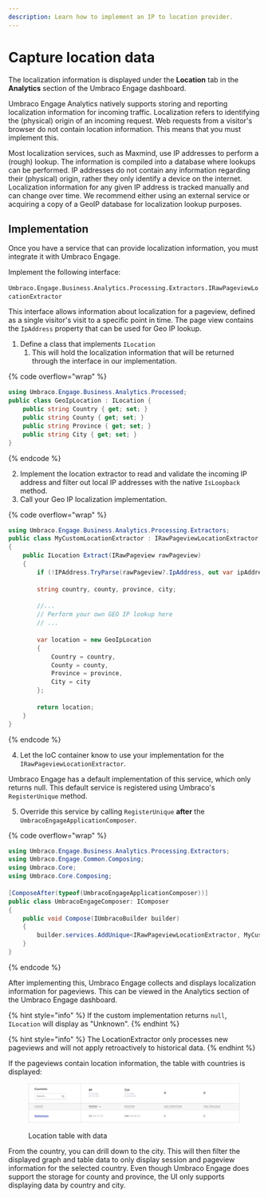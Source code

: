 ```yaml
---
description: Learn how to implement an IP to location provider.
---
```


# Capture location data

The localization information is displayed under the **Location** tab in the **Analytics** section of the Umbraco Engage dashboard.

Umbraco Engage Analytics natively supports storing and reporting localization information for incoming traffic. Localization refers to identifying the (physical) origin of an incoming request. Web requests from a visitor's browser do not contain location information. This means that you must implement this.

Most localization services, such as Maxmind, use IP addresses to perform a (rough) lookup. The information is compiled into a database where lookups can be performed. IP addresses do not contain any information regarding their (physical) origin, rather they only identify a device on the internet. Localization information for any given IP address is tracked manually and can change over time. We recommend either using an external service or acquiring a copy of a GeoIP database for localization lookup purposes.

## Implementation

Once you have a service that can provide localization information, you must integrate it with Umbraco Engage.

Implement the following interface:

`Umbraco.Engage.Business.Analytics.Processing.Extractors.IRawPageviewLocationExtractor`

This interface allows information about localization for a pageview, defined as a single visitor's visit to a specific point in time. The page view contains the `IpAddress` property that can be used for Geo IP lookup.

1. Define a class that implements `ILocation`
   1. This will hold the localization information that will be returned through the interface in our implementation.

{% code overflow="wrap" %}
```cs
using Umbraco.Engage.Business.Analytics.Processed;
public class GeoIpLocation : ILocation {
    public string Country { get; set; }
    public string County { get; set; }
    public string Province { get; set; }
    public string City { get; set; }
}
```
{% endcode %}

2. Implement the location extractor to read and validate the incoming IP address and filter out local IP addresses with the native `IsLoopback` method.
3. Call your Geo IP localization implementation.

{% code overflow="wrap" %}
```cs
using Umbraco.Engage.Business.Analytics.Processing.Extractors;
public class MyCustomLocationExtractor : IRawPageviewLocationExtractor
{
    public ILocation Extract(IRawPageview rawPageview)
    {
        if (!IPAddress.TryParse(rawPageview?.IpAddress, out var ipAddress) || IPAddress.IsLoopback(ipAddress)) return null;
    
        string country, county, province, city;
    
        //...
        // Perform your own GEO IP lookup here
        // ...
    
        var location = new GeoIpLocation
        {
            Country = country,
            County = county,
            Province = province,
            City = city
        };
    
        return location;
    }
}
```
{% endcode %}

4. Let the IoC container know to use your implementation for the `IRawPageviewLocationExtractor`.

Umbraco Engage has a default implementation of this service, which only returns null. This default service is registered using Umbraco's `RegisterUnique` method.

5. Override this service by calling `RegisterUnique` **after** the `UmbracoEngageApplicationComposer`.

{% code overflow="wrap" %}
```cs
using Umbraco.Engage.Business.Analytics.Processing.Extractors;
using Umbraco.Engage.Common.Composing;
using Umbraco.Core;
using Umbraco.Core.Composing;
    
[ComposeAfter(typeof(UmbracoEngageApplicationComposer))]
public class UmbracoEngageComposer: IComposer
{
    public void Compose(IUmbracoBuilder builder)
    {
        builder.services.AddUnique<IRawPageviewLocationExtractor, MyCustomLocationExtractor>();
    }
}
```
{% endcode %}

After implementing this, Umbraco Engage collects and displays localization information for pageviews. This can be viewed in the Analytics section of the Umbraco Engage dashboard.

{% hint style="info" %}
If the custom implementation returns `null`, `ILocation` will display as "Unknown".
{% endhint %}

{% hint style="info" %}
The LocationExtractor only processes new pageviews and will not apply retroactively to historical data.
{% endhint %}

If the pageviews contain location information, the table with countries is displayed:

<figure><img src="../../.gitbook/assets/image (1) (4).png" alt="Location table - missing data error"><figcaption><p>Location table with data</p></figcaption></figure>

From the country, you can drill down to the city. This will then filter the displayed graph and table data to only display session and pageview information for the selected country. Even though Umbraco Engage does support the storage for county and province, the UI only supports displaying data by country and city.
